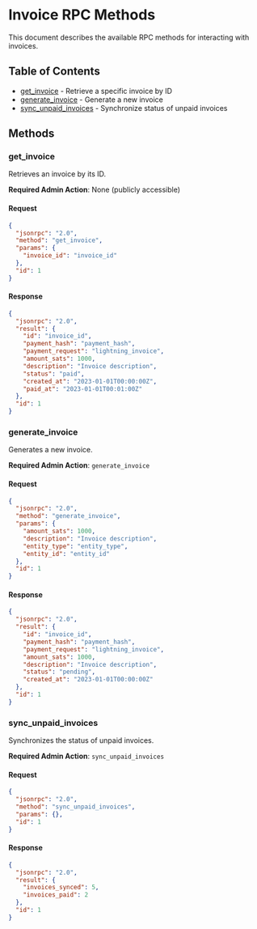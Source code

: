 
# Invoice RPC Methods

This document describes the available RPC methods for interacting with invoices.

## Table of Contents

- [get_invoice](#get_invoice) - Retrieve a specific invoice by ID
- [generate_invoice](#generate_invoice) - Generate a new invoice
- [sync_unpaid_invoices](#sync_unpaid_invoices) - Synchronize status of unpaid invoices

## Methods

### get_invoice

Retrieves an invoice by its ID.

**Required Admin Action**: None (publicly accessible)

#### Request

```json
{
  "jsonrpc": "2.0",
  "method": "get_invoice",
  "params": {
    "invoice_id": "invoice_id"
  },
  "id": 1
}
```

#### Response

```json
{
  "jsonrpc": "2.0",
  "result": {
    "id": "invoice_id",
    "payment_hash": "payment_hash",
    "payment_request": "lightning_invoice",
    "amount_sats": 1000,
    "description": "Invoice description",
    "status": "paid",
    "created_at": "2023-01-01T00:00:00Z",
    "paid_at": "2023-01-01T00:01:00Z"
  },
  "id": 1
}
```

### generate_invoice

Generates a new invoice.

**Required Admin Action**: `generate_invoice`

#### Request

```json
{
  "jsonrpc": "2.0",
  "method": "generate_invoice",
  "params": {
    "amount_sats": 1000,
    "description": "Invoice description",
    "entity_type": "entity_type",
    "entity_id": "entity_id"
  },
  "id": 1
}
```

#### Response

```json
{
  "jsonrpc": "2.0",
  "result": {
    "id": "invoice_id",
    "payment_hash": "payment_hash",
    "payment_request": "lightning_invoice",
    "amount_sats": 1000,
    "description": "Invoice description",
    "status": "pending",
    "created_at": "2023-01-01T00:00:00Z"
  },
  "id": 1
}
```

### sync_unpaid_invoices

Synchronizes the status of unpaid invoices.

**Required Admin Action**: `sync_unpaid_invoices`

#### Request

```json
{
  "jsonrpc": "2.0",
  "method": "sync_unpaid_invoices",
  "params": {},
  "id": 1
}
```

#### Response

```json
{
  "jsonrpc": "2.0",
  "result": {
    "invoices_synced": 5,
    "invoices_paid": 2
  },
  "id": 1
}
```
